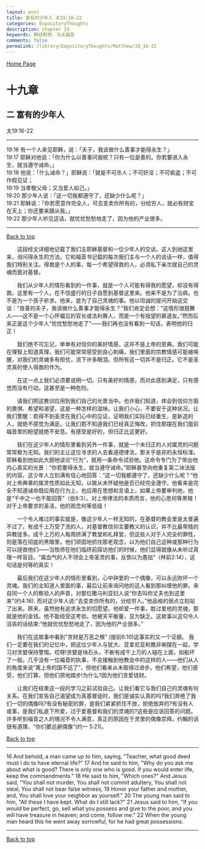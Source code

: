 ```yaml
---
layout: post
title: 富有的少年人 太19:16-22
categories: ExpositoryThoughts
description: chapter 19
keywords: 释经默想，马太福音
comments: false
permalink: /library/ExpositoryThoughts/Matthew/19_16-22
---
```

[ Home Page ]({{site.baseurl}}/index) <br>

<a name="0"></a>
# 十九章 

## 二 富有的少年人

太19:16-22

***

19:16 有一个人来见耶稣，说：「夫子，我该做什么善事才能得永生？」<br>
19:17 耶稣对他说：「你为什么以善事问我呢？只有一位是善的。你若要进入永生，就当遵守诫命。」<br>
19:18 他说：「什么诫命？」耶稣说：「就是不可杀人；不可奸淫；不可偷盗；不可作假见证；<br>
19:19 当孝敬父母；又当爱人如己。」<br>
19:20 那少年人说：「这一切我都遵守了，还缺少什么呢？」<br>
19:21 耶稣说：「你若愿意作完全人，可去变卖你所有的，分给穷人，就必有财宝在天上；你还要来跟从我。」<br>
19:22 那少年人听见这话，就忧忧愁愁地走了，因为他的产业很多。<br>

***

[Back to top](#0)

&emsp;&emsp;这段经文详细地记载了我们主耶稣基督和一位少年人的交谈。这人到祂这里来，询问得永生的方法。它和福音书记载的每次我们主与一个人的谈话一样，值得我们特别关注。得救是个人的事，每一个希望得救的人，必须私下亲次就自己的灵魂而面对基督。

&emsp;&emsp;我们从少年人的情形看到的一件事，就是一个人可能有得救的愿望，却没有得救。这里有一个人，在不信盛行的日子自愿到基督这里来。他来不是为了治病，也不是为一个孩子祈求。他来，是为了自己灵魂的事。他以坦诚的提问开始这交谈：“良善的夫子，我该做什么善事才能得永生？”我们肯定会想：“这情形很鼓舞人——这不是一个心怀偏见的官长或法利赛人，而是一个有指望的慕道友。”然而后来正是这个少年人“忧忧愁愁地走了”——我们再也没有看到一句话，表明他的归正！

&emsp;&emsp;我们绝不可忘记，单单有对信仰的美好情感，这并不是上帝的恩典。我们可能在理智上知道真理，我们可能常常感受到良心刺痛，我们里面的宗教情感可能被唤醒，对我们的灵魂多有担忧，流下许多眼泪。但所有这一切并不是归正。它不是圣灵真的使人得救的作为。

&emsp;&emsp;在这一点上我们必须要说明一切。只有美好的情感，而对此感到满足，只有感觉而没有行动，这甚至是一种危险。

&emsp;&emsp;请我们把这教训应用到我们自己的光景当中。也许我们知道，体会到信仰方面的畏惧、希望和渴望，这是一种怎样的滋味。让我们小心，不要安于这种状况。让我们警醒：若得不到圣灵在我们心中的见证，证明我们实际已经重生，是新造的人，就绝不感觉为满足。让我们若不知道我们已经真正悔改，抓住那摆在我们面前福音里的盼望就绝不安息。有感受是好的，但归正比这更好。

&emsp;&emsp;我们在这少年人的情形里看到另外一件事，就是一个未归正的人对属灵的问题常常极为无知。我们的主让这位寻求的人去看道德律法，那关乎是非的永恒标准。耶稣看到他如此大胆地谈论“行为”，就用一条命令试验他。这命令专门为了带出他内心真实的光景：“你若要得永生，就当遵守诫命。”耶稣甚至向他重复第二块法版的内容。这少年人立刻满有信心地回答：“这一切我都遵守了，还缺少什么呢？”他对上帝典章的属灵性质如此无知，以致从未怀疑他是否已经完全遵守。他看来是完全不知道诫命既应用在行为上，也应用在思想和言语上，如果上帝要审判他，他是“千中之一也不能回答”（伯9:3）。对上帝律法的本质而言，他的心思何等黑暗！对于上帝要求的圣洁，他的观念何等低级！

&emsp;&emsp;一个令人难过的事实就是，像这少年人一样无知的，在基督的教会里是太普遍不过了。有成千上万受了洗的人，对基督教信仰主要教义的认识，并不比最卑贱的异教徒多。成千上万的人每周挤满了教堂和礼拜堂，但这些人对于人完全的罪性，则是落在彻底的黑暗里。他们顽固地抓住那老观念，以为他们自己这种或那种行为可以拯救他们——当牧师在他们临终前探访他们的时候，他们显得就像从未听过真理一样盲目。“属血气的人不领会上帝圣灵的事，反倒以为愚拙”（林前2:14），这句话是何等的真实！

&emsp;&emsp;最后我们在这少年人的情形里看到，心中钟爱的一个偶像，可以永远败坏一个灵魂。我们的主知道人里面的事，最后让前来询问他的这人看到那纠缠他的罪。来自同一个人的察验人的声音，对那位撒马利亚妇人说“你去叫你丈夫也到这里来”(约4:16). 而对这少年人说:“去变卖你所有的，分给穷人。”他品格的弱点立刻站了出来。原来，虽然他有追求永生的切愿望。他却爱一件事，胜过爱他的灵魂，那就是他的金钱。他不能经受这考验。他被天平衡量，显为缺乏。这故事以这句令人沮丧的话结束:“他就忧忧愁愁地走了，因为他的产业很多。”

&emsp;&emsp;我们在这故事中看到“贪财是万恶之根" (提前6:10)这事实的又一个证据。 我们一定要在我们的记忆中，把这位少年人与犹大、亚拿尼亚和撒非喇摆在一起，学习对贪婪保持警惕。哎呀!贪婪是块石头，不断有成千上万的人碰在上面，如船坏了一般。几乎没有一位福音的执事，不会接触到他教会中的这样的人——他们从人的角度来说“离上帝的国不远了”，但他们看来从未取得过进步。他们希望，他们感受，他们打算。但他们原地踏步!为什么?因为他们贪爱钱财。

&emsp;&emsp;让我们在结束这一段的学习之前试验自己。让我们看它与我们自己的灵魂有何关系。在我们宣告自己渴望成为真基督徒时，我们是诚实认真的吗?我们弃绝了我们一切的偶像吗?有没有秘密的罪，是我们紧紧抓住不放，拒绝放弃的?有没有人或事，是我们私底下所爱，过于爱基督和我们的灵魂的?这些是应该回答的问题。许多听到福音之人的境况不令人满意，真正的原因在于灵里的偶像崇拜。约翰的话很有道理，“你们要远避偶像”(约一 5:21)。

[Back to top](#0)

***

16 And behold, a man came up to him, saying, "Teacher, what good deed must I do to have eternal life?" 17 And he said to him, "Why do you ask me about what is good? There is only one who is good. If you would enter life, keep the commandments." 18 He said to him, "Which ones?" And Jesus said, "You shall not murder, You shall not commit adultery, You shall not steal, You shall not bear false witness, 19 Honor your father and mother, and, You shall love your neighbor as yourself." 20 The young man said to him, "All these I have kept. What do I still lack?" 21 Jesus said to him, "If you would be perfect, go, sell what you possess and give to the poor, and you will have treasure in heaven; and come, follow me." 22 When the young man heard this he went away sorrowful, for he had great possessions.

***

[Back to top](#0)
